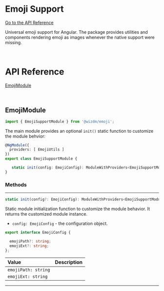 <!-- toc: reference.json -->

# Emoji Support

[Go to the API Reference](docs/emoji#api-reference)

Universal emoji support for Angular. The package provides utilities and components rendering emoji as images whenever the native support were missing.

&nbsp;

# API Reference
[EmojiModule](docs/emoji#emojimodule)

&nbsp;   

## EmojiModule 

```typescript
import { EmojiSupportModule } from '@wizdm/emoji';
```

The main module provides an optional `init()` static function to customize the module behvior:
```typescript
@NgModule({
  providers: [ EmojiUtils ]
})
export class EmojiSupportModule { 

   static init(config: EmojiConfig): ModuleWithProviders<EmojiSupportModule>;
}
```

### Methods

---

```typescript
static init(config?: EmojiConfig): ModuleWithProviders<EmojiSupportModule>
```
Static module initialization function to customize the module behavior. It returns the customized module instance. 
* `config: EmojiConfig` - the configuration object.
```typescript
export interface EmojiConfig {

  emojiPath?: string;  
  emojiExt?: string;
};
```
|**Value**|**Description**|
|:--|:--|
|`emojiPath: string`||
|`emojiExt: string`||

---

&nbsp;  
